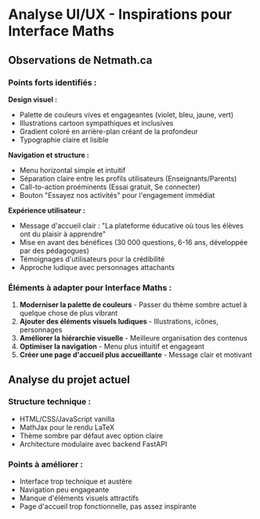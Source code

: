 # Analyse UI/UX - Inspirations pour Interface Maths

## Observations de Netmath.ca

### Points forts identifiés :

**Design visuel :**
- Palette de couleurs vives et engageantes (violet, bleu, jaune, vert)
- Illustrations cartoon sympathiques et inclusives
- Gradient coloré en arrière-plan créant de la profondeur
- Typographie claire et lisible

**Navigation et structure :**
- Menu horizontal simple et intuitif
- Séparation claire entre les profils utilisateurs (Enseignants/Parents)
- Call-to-action proéminents (Essai gratuit, Se connecter)
- Bouton "Essayez nos activités" pour l'engagement immédiat

**Expérience utilisateur :**
- Message d'accueil clair : "La plateforme éducative où tous les élèves ont du plaisir à apprendre"
- Mise en avant des bénéfices (30 000 questions, 6-16 ans, développée par des pédagogues)
- Témoignages d'utilisateurs pour la crédibilité
- Approche ludique avec personnages attachants

### Éléments à adapter pour Interface Maths :

1. **Moderniser la palette de couleurs** - Passer du thème sombre actuel à quelque chose de plus vibrant
2. **Ajouter des éléments visuels ludiques** - Illustrations, icônes, personnages
3. **Améliorer la hiérarchie visuelle** - Meilleure organisation des contenus
4. **Optimiser la navigation** - Menu plus intuitif et engageant
5. **Créer une page d'accueil plus accueillante** - Message clair et motivant

## Analyse du projet actuel

### Structure technique :
- HTML/CSS/JavaScript vanilla
- MathJax pour le rendu LaTeX
- Thème sombre par défaut avec option claire
- Architecture modulaire avec backend FastAPI

### Points à améliorer :
- Interface trop technique et austère
- Navigation peu engageante
- Manque d'éléments visuels attractifs
- Page d'accueil trop fonctionnelle, pas assez inspirante
